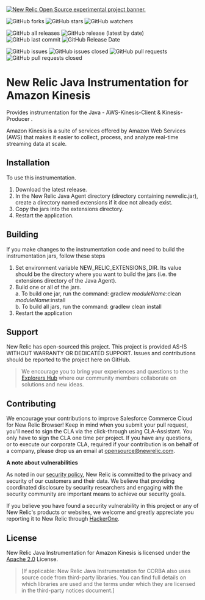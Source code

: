 <a href="https://opensource.newrelic.com/oss-category/#new-relic-experimental"><picture><source media="(prefers-color-scheme: dark)" srcset="https://github.com/newrelic/opensource-website/raw/main/src/images/categories/dark/Experimental.png"><source media="(prefers-color-scheme: light)" srcset="https://github.com/newrelic/opensource-website/raw/main/src/images/categories/Experimental.png"><img alt="New Relic Open Source experimental project banner." src="https://github.com/newrelic/opensource-website/raw/main/src/images/categories/Experimental.png"></picture></a>


![GitHub forks](https://img.shields.io/github/forks/newrelic-experimental/newrelic-java-aws-kinesis?style=social)
![GitHub stars](https://img.shields.io/github/stars/newrelic-experimental/newrelic-java-aws-kinesis?style=social)
![GitHub watchers](https://img.shields.io/github/watchers/newrelic-experimental/newrelic-java-aws-kinesis?style=social)

![GitHub all releases](https://img.shields.io/github/downloads/newrelic-experimental/newrelic-java-aws-kinesis/total)
![GitHub release (latest by date)](https://img.shields.io/github/v/release/newrelic-experimental/newrelic-java-aws-kinesis)
![GitHub last commit](https://img.shields.io/github/last-commit/newrelic-experimental/newrelic-java-aws-kinesis)
![GitHub Release Date](https://img.shields.io/github/release-date/newrelic-experimental/newrelic-java-aws-kinesis)


![GitHub issues](https://img.shields.io/github/issues/newrelic-experimental/newrelic-java-aws-kinesis)
![GitHub issues closed](https://img.shields.io/github/issues-closed/newrelic-experimental/newrelic-java-aws-kinesis)
![GitHub pull requests](https://img.shields.io/github/issues-pr/newrelic-experimental/newrelic-java-aws-kinesis)
![GitHub pull requests closed](https://img.shields.io/github/issues-pr-closed/newrelic-experimental/newrelic-java-aws-kinesis)


# New Relic Java Instrumentation for Amazon Kinesis

Provides instrumentation for the Java - AWS-Kinesis-Client & Kinesis-Producer .

Amazon Kinesis is a suite of services offered by Amazon Web Services (AWS) that makes it easier to collect, process, and analyze real-time streaming data at scale.

## Installation

To use this instrumentation.   
1. Download the latest release.    
2. In the New Relic Java Agent directory (directory containing newrelic.jar), create a directory named extensions if it doe not already exist.   
3. Copy the jars into the extensions directory.   
4. Restart the application.   


## Building

If you make changes to the instrumentation code and need to build the instrumentation jars, follow these steps
1. Set environment variable NEW_RELIC_EXTENSIONS_DIR.  Its value should be the directory where you want to build the jars (i.e. the extensions directory of the Java Agent).   
2. Build one or all of the jars.   
a. To build one jar, run the command:  gradlew _moduleName_:clean  _moduleName_:install    
b. To build all jars, run the command: gradlew clean install
3. Restart the application

## Support

New Relic has open-sourced this project. This project is provided AS-IS WITHOUT WARRANTY OR DEDICATED SUPPORT. Issues and contributions should be reported to the project here on GitHub.

>We encourage you to bring your experiences and questions to the [Explorers Hub](https://discuss.newrelic.com) where our community members collaborate on solutions and new ideas.

## Contributing

We encourage your contributions to improve Salesforce Commerce Cloud for New Relic Browser! Keep in mind when you submit your pull request, you'll need to sign the CLA via the click-through using CLA-Assistant. You only have to sign the CLA one time per project. If you have any questions, or to execute our corporate CLA, required if your contribution is on behalf of a company, please drop us an email at opensource@newrelic.com.

**A note about vulnerabilities**

As noted in our [security policy](../../security/policy), New Relic is committed to the privacy and security of our customers and their data. We believe that providing coordinated disclosure by security researchers and engaging with the security community are important means to achieve our security goals.

If you believe you have found a security vulnerability in this project or any of New Relic's products or websites, we welcome and greatly appreciate you reporting it to New Relic through [HackerOne](https://hackerone.com/newrelic).

## License

New Relic Java Instrumentation for Amazon Kinesis is licensed under the [Apache 2.0](http://apache.org/licenses/LICENSE-2.0.txt) License.

>[If applicable: New Relic Java Instrumentation for CORBA also uses source code from third-party libraries. You can find full details on which libraries are used and the terms under which they are licensed in the third-party notices document.]
